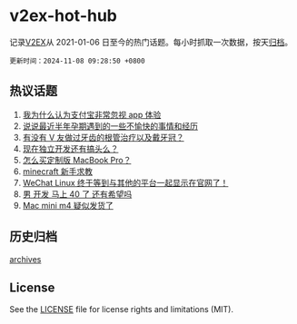 # v2ex-hot-hub

 记录[V2EX](https://www.v2ex.com/)从 2021-01-06 日至今的热门话题。每小时抓取一次数据，按天[归档](archives)。

`更新时间：2024-11-08 09:28:50 +0800`

## 热议话题

1. [我为什么认为支付宝非常忽视 app 体验](https://www.v2ex.com/t/1087313)
1. [说说最近半年孕期遇到的一些不愉快的事情和经历](https://www.v2ex.com/t/1087333)
1. [有没有 V 友做过牙齿的根管治疗以及戴牙冠？](https://www.v2ex.com/t/1087357)
1. [现在独立开发还有搞头么？](https://www.v2ex.com/t/1087324)
1. [怎么买定制版 MacBook Pro？](https://www.v2ex.com/t/1087425)
1. [minecraft 新手求教](https://www.v2ex.com/t/1087309)
1. [WeChat Linux 终于等到与其他的平台一起显示在官网了！](https://www.v2ex.com/t/1087438)
1. [男 开发 马上 40 了 还有希望吗](https://www.v2ex.com/t/1087518)
1. [Mac mini m4 疑似发货了](https://www.v2ex.com/t/1087430)

## 历史归档

[archives](archives)

## License

See the [LICENSE](LICENSE) file for license rights and limitations (MIT).
